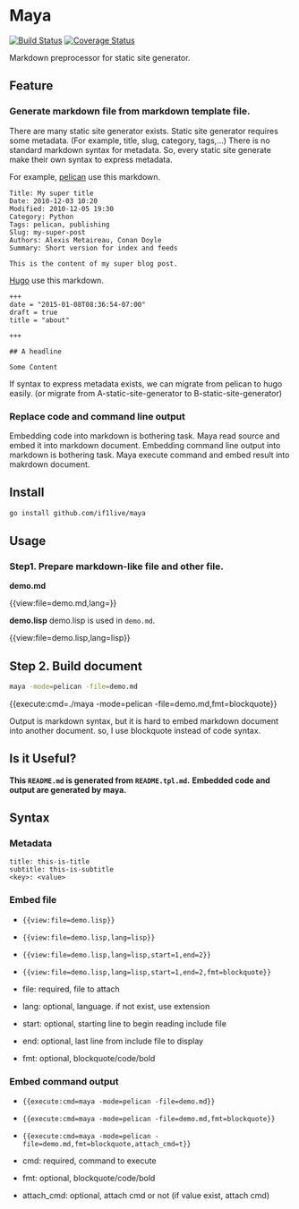 # Maya

[![Build Status](https://travis-ci.org/if1live/maya.svg?branch=master)](https://travis-ci.org/if1live/maya)
[![Coverage Status](https://coveralls.io/repos/github/if1live/maya/badge.svg?branch=master)](https://coveralls.io/github/if1live/maya?branch=master)

Markdown preprocessor for static site generator.

## Feature
### Generate markdown file from markdown template file.
There are many static site generator exists.
Static site generator requires some metadata. (For example, title, slug, category, tags,...)
There is no standard markdown syntax for metadata.
So, every static site generate make their own syntax to express metadata.

For example, [pelican](http://blog.getpelican.com/) use this markdown.

```
Title: My super title
Date: 2010-12-03 10:20
Modified: 2010-12-05 19:30
Category: Python
Tags: pelican, publishing
Slug: my-super-post
Authors: Alexis Metaireau, Conan Doyle
Summary: Short version for index and feeds

This is the content of my super blog post.
```

[Hugo](https://gohugo.io/) use this markdown.

```
+++
date = "2015-01-08T08:36:54-07:00"
draft = true
title = "about"

+++

## A headline

Some Content
```

If syntax to express metadata exists, we can migrate from pelican to hugo easily.
(or migrate from A-static-site-generator to B-static-site-generator)

### Replace code and command line output
Embedding code into markdown is bothering task. Maya read source and embed it into markdown document.
Embedding command line output into markdown is bothering task. Maya execute command and embed result into makrdown document.


## Install

```bash
go install github.com/if1live/maya
```
## Usage

### Step1. Prepare markdown-like file and other file.

**demo.md**

{{view:file=demo.md,lang=}}

**demo.lisp**
demo.lisp is used in ``demo.md``.

{{view:file=demo.lisp,lang=lisp}}

## Step 2. Build document

```bash
maya -mode=pelican -file=demo.md
```

{{execute:cmd=./maya -mode=pelican -file=demo.md,fmt=blockquote}}

Output is markdown syntax, but it is hard to embed markdown document into another document. so, I use blockquote instead of code syntax.

## Is it Useful?

**This `README.md` is generated from `README.tpl.md`.**
**Embedded code and output are generated by maya.**

## Syntax
### Metadata
```
title: this-is-title
subtitle: this-is-subtitle
<key>: <value>
```

### Embed file

* `{{view:file=demo.lisp}}`
* `{{view:file=demo.lisp,lang=lisp}}`
* `{{view:file=demo.lisp,lang=lisp,start=1,end=2}}`
* `{{view:file=demo.lisp,lang=lisp,start=1,end=2,fmt=blockquote}}`

* file: required, file to attach
* lang: optional, language. if not exist, use extension
* start: optional, starting line to begin reading include file
* end: optional, last line from include file to display
* fmt: optional, blockquote/code/bold

### Embed command output

* `{{execute:cmd=maya -mode=pelican -file=demo.md}}`
* `{{execute:cmd=maya -mode=pelican -file=demo.md,fmt=blockquote}}`
* `{{execute:cmd=maya -mode=pelican -file=demo.md,fmt=blockquote,attach_cmd=t}}`

* cmd: required, command to execute
* fmt: optional, blockquote/code/bold
* attach_cmd: optional, attach cmd or not (if value exist, attach cmd)
